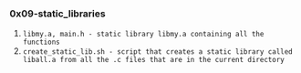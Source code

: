 ### 0x09-static_libraries

1. `libmy.a, main.h - static library libmy.a containing all the functions` 
2. `create_static_lib.sh - script that creates a static library called liball.a from all the .c files that are in the current directory`
